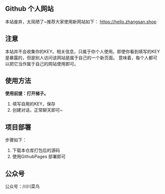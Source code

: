 ## Github 个人网站
本站废弃，太简陋了~推荐大家使用新网站如下：
https://hello.zhangsan.shop




## 注意
本站并不会收集你的KEY。相关信息，只属于你个人使用。即使你看到填写的KEY是暴露的，但是别人访问该网站是属于自己的一个新页面。
意味着，每个人都可以把它当作属于自己的网站使用即可。
## 使用方法
**使用前提：打开梯子。**
1. 填写自用的KEY，保存
2. 创建对话，正常聊天即可~

## 项目部署
步骤如下：
1. 下载本仓库打包后的源码
2. 使用GithubPages 部署即可


## 公众号
公众号：川川菜鸟

